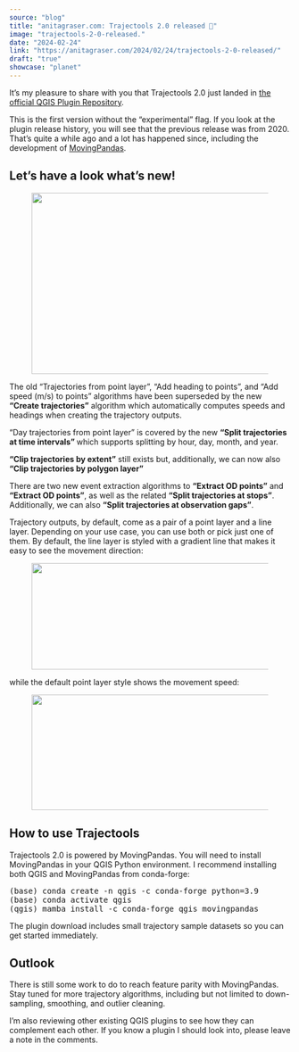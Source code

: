 ```yaml
---
source: "blog"
title: "anitagraser.com: Trajectools 2.0 released 🎉"
image: "trajectools-2-0-released."
date: "2024-02-24"
link: "https://anitagraser.com/2024/02/24/trajectools-2-0-released/"
draft: "true"
showcase: "planet"
---
```


<p>It&#8217;s my pleasure to share with you that Trajectools 2.0 just landed in <a href="https://plugins.qgis.org/plugins/processing_trajectory/#plugin-versions">the official QGIS Plugin Repository</a>.</p>



<p>This is the first version without the &#8220;experimental&#8221; flag. If you look at the plugin release history, you will see that the previous release was from 2020. That&#8217;s quite a while ago and a lot has happened since, including the development of <a href="https://movingpandas.org">MovingPandas</a>.</p>



<h2 class="wp-block-heading">Let&#8217;s have a look what&#8217;s new!</h2>



<figure class="wp-block-image size-large"><img width="624" height="325" data-attachment-id="8812" data-permalink="https://anitagraser.com/2024/02/24/trajectools-2-0-released/trajectools-1-2/" data-orig-file="https://underdark.files.wordpress.com/2024/02/trajectools-1-2.png" data-orig-size="624,325" data-comments-opened="1" data-image-meta="{&quot;aperture&quot;:&quot;0&quot;,&quot;credit&quot;:&quot;&quot;,&quot;camera&quot;:&quot;&quot;,&quot;caption&quot;:&quot;&quot;,&quot;created_timestamp&quot;:&quot;0&quot;,&quot;copyright&quot;:&quot;&quot;,&quot;focal_length&quot;:&quot;0&quot;,&quot;iso&quot;:&quot;0&quot;,&quot;shutter_speed&quot;:&quot;0&quot;,&quot;title&quot;:&quot;&quot;,&quot;orientation&quot;:&quot;0&quot;}" data-image-title="trajectools-1-2" data-image-description="" data-image-caption="" data-medium-file="https://underdark.files.wordpress.com/2024/02/trajectools-1-2.png?w=300" data-large-file="https://underdark.files.wordpress.com/2024/02/trajectools-1-2.png?w=545" src="https://underdark.files.wordpress.com/2024/02/trajectools-1-2.png?w=624" alt="" class="wp-image-8812" srcset="https://underdark.files.wordpress.com/2024/02/trajectools-1-2.png 624w, https://underdark.files.wordpress.com/2024/02/trajectools-1-2.png?w=150 150w, https://underdark.files.wordpress.com/2024/02/trajectools-1-2.png?w=300 300w" sizes="(max-width: 624px) 100vw, 624px" /></figure>



<p>The old &#8220;Trajectories from point layer&#8221;, &#8220;Add heading to points&#8221;, and &#8220;Add speed (m/s) to points&#8221; algorithms have been superseded by the new <strong>&#8220;Create trajectories&#8221;</strong> algorithm which automatically computes speeds and headings when creating the trajectory outputs. </p>



<p>&#8220;Day trajectories from point layer&#8221; is covered by the new <strong>&#8220;Split trajectories at time intervals&#8221; </strong>which supports splitting by hour, day, month, and year.</p>



<p><strong>&#8220;Clip trajectories by extent&#8221;</strong> still exists but, additionally, we can now also <strong>&#8220;Clip trajectories by polygon layer&#8221;</strong></p>



<p>There are two new event extraction algorithms to <strong>&#8220;Extract OD points&#8221;</strong> and <strong>&#8220;Extract OD points&#8221;</strong>, as well as the related <strong>&#8220;Split trajectories at stops&#8221;</strong>. Additionally, we can also <strong>&#8220;Split trajectories at observation gaps&#8221;</strong>.</p>



<p>Trajectory outputs, by default, come as a pair of a point layer and a line layer. Depending on your use case, you can use both or pick just one of them. By default, the line layer is styled with a gradient line that makes it easy to see the movement direction:</p>



<figure class="wp-block-image size-large"><img width="624" height="191" data-attachment-id="8817" data-permalink="https://anitagraser.com/2024/02/24/trajectools-2-0-released/image-7-9/" data-orig-file="https://underdark.files.wordpress.com/2024/02/image-7.png" data-orig-size="624,191" data-comments-opened="1" data-image-meta="{&quot;aperture&quot;:&quot;0&quot;,&quot;credit&quot;:&quot;&quot;,&quot;camera&quot;:&quot;&quot;,&quot;caption&quot;:&quot;&quot;,&quot;created_timestamp&quot;:&quot;0&quot;,&quot;copyright&quot;:&quot;&quot;,&quot;focal_length&quot;:&quot;0&quot;,&quot;iso&quot;:&quot;0&quot;,&quot;shutter_speed&quot;:&quot;0&quot;,&quot;title&quot;:&quot;&quot;,&quot;orientation&quot;:&quot;0&quot;}" data-image-title="image-7" data-image-description="" data-image-caption="" data-medium-file="https://underdark.files.wordpress.com/2024/02/image-7.png?w=300" data-large-file="https://underdark.files.wordpress.com/2024/02/image-7.png?w=545" src="https://underdark.files.wordpress.com/2024/02/image-7.png?w=624" alt="" class="wp-image-8817" srcset="https://underdark.files.wordpress.com/2024/02/image-7.png 624w, https://underdark.files.wordpress.com/2024/02/image-7.png?w=150 150w, https://underdark.files.wordpress.com/2024/02/image-7.png?w=300 300w" sizes="(max-width: 624px) 100vw, 624px" /></figure>



<p>while the default point layer style shows the movement speed: </p>



<figure class="wp-block-image size-large"><img width="612" height="207" data-attachment-id="8824" data-permalink="https://anitagraser.com/2024/02/24/trajectools-2-0-released/image-12-6/" data-orig-file="https://underdark.files.wordpress.com/2024/02/image-12.png" data-orig-size="612,207" data-comments-opened="1" data-image-meta="{&quot;aperture&quot;:&quot;0&quot;,&quot;credit&quot;:&quot;&quot;,&quot;camera&quot;:&quot;&quot;,&quot;caption&quot;:&quot;&quot;,&quot;created_timestamp&quot;:&quot;0&quot;,&quot;copyright&quot;:&quot;&quot;,&quot;focal_length&quot;:&quot;0&quot;,&quot;iso&quot;:&quot;0&quot;,&quot;shutter_speed&quot;:&quot;0&quot;,&quot;title&quot;:&quot;&quot;,&quot;orientation&quot;:&quot;0&quot;}" data-image-title="image-12" data-image-description="" data-image-caption="" data-medium-file="https://underdark.files.wordpress.com/2024/02/image-12.png?w=300" data-large-file="https://underdark.files.wordpress.com/2024/02/image-12.png?w=545" src="https://underdark.files.wordpress.com/2024/02/image-12.png?w=612" alt="" class="wp-image-8824" srcset="https://underdark.files.wordpress.com/2024/02/image-12.png 612w, https://underdark.files.wordpress.com/2024/02/image-12.png?w=150 150w, https://underdark.files.wordpress.com/2024/02/image-12.png?w=300 300w" sizes="(max-width: 612px) 100vw, 612px" /></figure>



<h2 class="wp-block-heading">How to use Trajectools</h2>



<p>Trajectools 2.0 is powered by MovingPandas. You will need to install MovingPandas in your QGIS Python environment. I recommend installing both QGIS and MovingPandas from conda-forge:</p>


<div class="wp-block-syntaxhighlighter-code "><pre class="brush: bash; title: ; notranslate">
(base) conda create -n qgis -c conda-forge python=3.9 
(base) conda activate qgis
(qgis) mamba install -c conda-forge qgis movingpandas
</pre></div>


<p>The plugin download includes small trajectory sample datasets so you can get started immediately. </p>



<h2 class="wp-block-heading">Outlook</h2>



<p>There is still some work to do to reach feature parity with MovingPandas. Stay tuned for more trajectory algorithms, including but not limited to down-sampling, smoothing, and outlier cleaning. </p>



<p>I&#8217;m also reviewing other existing QGIS plugins to see how they can complement each other. If you know a plugin I should look into, please leave a note in the comments. </p>
